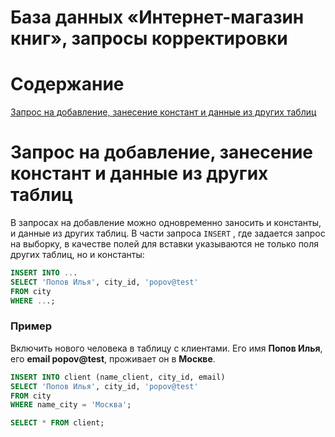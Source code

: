 # База данных «Интернет-магазин книг», запросы корректировки

# Содержание
[Запрос на добавление, занесение констант и данные из других таблиц](#T1)
<br>

<a name="T1"></a>
# Запрос на добавление, занесение констант и данные из других таблиц

В запросах на добавление можно одновременно заносить и константы, и данные из других таблиц. В части запроса `INSERT` , где задается запрос на выборку, в качестве полей для вставки указываются не только поля других таблиц, но и  константы:

```sql
INSERT INTO ... 
SELECT 'Попов Илья', city_id, 'popov@test'
FROM city
WHERE ...;
```


### **Пример**

Включить нового человека в таблицу с клиентами. Его имя **Попов Илья**, его **email popov@test**, проживает он в **Москве**.

```sql
INSERT INTO client (name_client, city_id, email)
SELECT 'Попов Илья', city_id, 'popov@test'
FROM city
WHERE name_city = 'Москва';

SELECT * FROM client;
```

